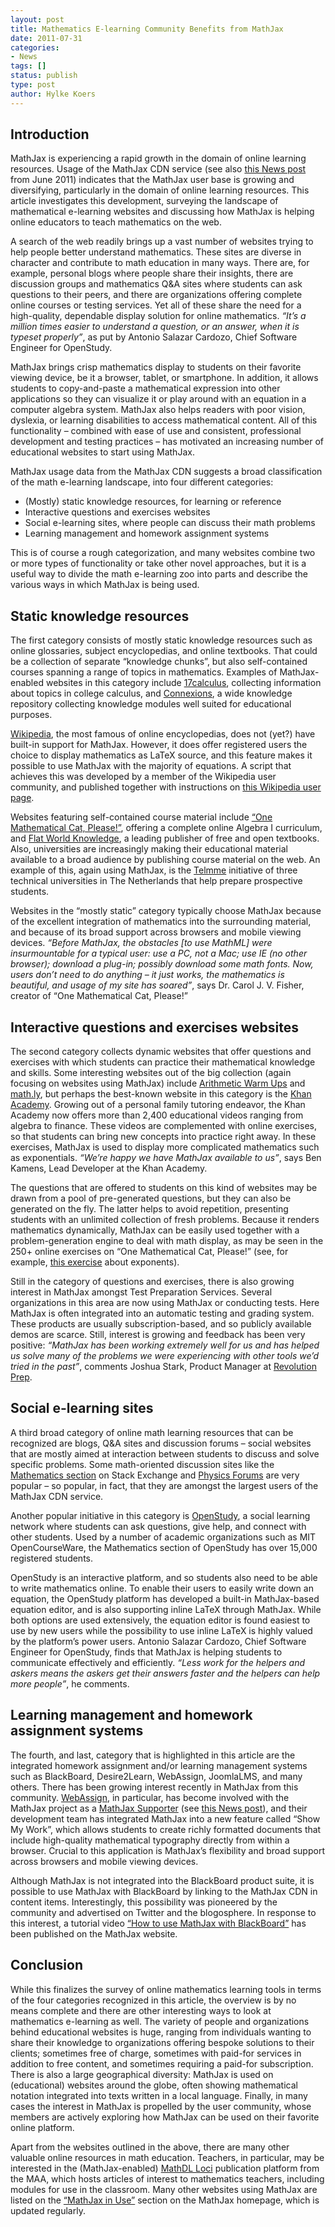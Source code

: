 ```yaml
---
layout: post
title: Mathematics E-learning Community Benefits from MathJax
date: 2011-07-31
categories:
- News
tags: []
status: publish
type: post
author: Hylke Koers
---
```


## Introduction

MathJax is experiencing a rapid growth in the domain of online learning resources. Usage of the MathJax CDN service (see also [this News post](/mathjax-cdn-service-very-successful-2/) from June 2011) indicates that the MathJax user base is growing and diversifying, particularly in the domain of online learning resources. This article investigates this development, surveying the landscape of mathematical e-learning websites and discussing how MathJax is helping online educators to teach mathematics on the web.

A search of the web readily brings up a vast number of websites trying to help people better understand mathematics. These sites are diverse in character and contribute to math education in many ways. There are, for example, personal blogs where people share their insights, there are discussion groups and mathematics Q&A sites where students can ask questions to their peers, and there are organizations offering complete online courses or testing services. Yet all of these share the need for a high-quality, dependable display solution for online mathematics. _“It’s a million times easier to understand a question, or an answer, when it is typeset properly”_, as put by Antonio Salazar Cardozo, Chief Software Engineer for OpenStudy.

MathJax brings crisp mathematics display to students on their favorite viewing device, be it a browser, tablet, or smartphone. In addition, it allows students to copy-and-paste a mathematical expression into other applications so they can visualize it or play around with an equation in a computer algebra system. MathJax also helps readers with poor vision, dyslexia, or learning disabilities to access mathematical content. All of this functionality – combined with ease of use and consistent, professional development and testing practices – has motivated an increasing number of educational websites to start using MathJax.

MathJax usage data from the MathJax CDN suggests a broad classification of the math e-learning landscape, into four different categories:

*   (Mostly) static knowledge resources, for learning or reference
*   Interactive questions and exercises websites
*   Social e-learning sites, where people can discuss their math problems
*   Learning management and homework assignment systems

This is of course a rough categorization, and many websites combine two or more types of functionality or take other novel approaches, but it is a useful way to divide the math e-learning zoo into parts and describe the various ways in which MathJax is being used.

## Static knowledge resources

The first category consists of mostly static knowledge resources such as online glossaries, subject encyclopedias, and online textbooks. That could be a collection of separate “knowledge chunks”, but also self-contained courses spanning a range of topics in mathematics. Examples of MathJax-enabled websites in this category include [17calculus](http://17calculus.com/), collecting information about topics in college calculus, and [Connexions](http://cnx.org/), a wide knowledge repository collecting knowledge modules well suited for educational purposes.

[Wikipedia](http://www.wikipedia.org/), the most famous of online encyclopedias, does not (yet?) have built-in support for MathJax. However, it does offer registered users the choice to display mathematics as LaTeX source, and this feature makes it possible to use MathJax with the majority of equations. A script that achieves this was developed by a member of the Wikipedia user community, and published together with instructions on [this Wikipedia user page](http://en.wikipedia.org/wiki/User:Nageh/mathJax).

Websites featuring self-contained course material include [“One Mathematical Cat, Please!”](http://www.onemathematicalcat.org/), offering a complete online Algebra I curriculum, and [Flat World Knowledge](http://www.flatworldknowledge.com/), a leading publisher of free and open textbooks. Also, universities are increasingly making their educational material available to a broad audience by publishing course material on the web. An example of this, again using MathJax, is the [Telmme](http://www.telmme.nl/) initiative of three technical universities in The Netherlands that help prepare prospective students.

Websites in the “mostly static” category typically choose MathJax because of the excellent integration of mathematics into the surrounding material, and because of its broad support across browsers and mobile viewing devices. _“Before MathJax, the obstacles [to use MathML] were insurmountable for a typical user: use a PC, not a Mac; use IE (no other browser); download a plug-in; possibly download some math fonts. Now, users don’t need to do anything – it just works, the mathematics is beautiful, and usage of my site has soared”_, says Dr. Carol J. V. Fisher, creator of “One Mathematical Cat, Please!”

## Interactive questions and exercises websites

The second category collects dynamic websites that offer questions and exercises with which students can practice their mathematical knowledge and skills. Some interesting websites out of the big collection (again focusing on websites using MathJax) include [Arithmetic Warm Ups](http://web.archive.org/web/20110925172804/http://arithmeticwarmups.com/) and [math.ly](http://math.ly/), but perhaps the best-known website in this category is the [Khan Academy](http://www.khanacademy.org/). Growing out of a personal family tutoring endeavor, the Khan Academy now offers more than 2,400 educational videos ranging from algebra to finance. These videos are complemented with online exercises, so that students can bring new concepts into practice right away. In these exercises, MathJax is used to display more complicated mathematics such as exponentials. _“We’re happy we have MathJax available to us”_, says Ben Kamens, Lead Developer at the Khan Academy.

The questions that are offered to students on this kind of websites may be drawn from a pool of pre-generated questions, but they can also be generated on the fly. The latter helps to avoid repetition, presenting students with an unlimited collection of fresh problems. Because it renders mathematics dynamically, MathJax can be easily used together with a problem-generation engine to deal with math display, as may be seen in the 250+ online exercises on “One Mathematical Cat, Please!” (see, for example, [this exercise](http://www.onemathematicalcat.org/algebra_book/online_problems/exp_laws_multi.htm) about exponents).

Still in the category of questions and exercises, there is also growing interest in MathJax amongst Test Preparation Services. Several organizations in this area are now using MathJax or conducting tests. Here MathJax is often integrated into an automatic testing and grading system. These products are usually subscription-based, and so publicly available demos are scarce. Still, interest is growing and feedback has been very positive: _“MathJax has been working extremely well for us and has helped us solve many of the problems we were experiencing with other tools we’d tried in the past”_, comments Joshua Stark, Product Manager at [Revolution Prep](http://www.revolutionprep.com/).

## Social e-learning sites

A third broad category of online math learning resources that can be recognized are blogs, Q&A sites and discussion forums – social websites that are mostly aimed at interaction between students to discuss and solve specific problems. Some math-oriented discussion sites like the [Mathematics section](http://math.stackexchange.com/) on Stack Exchange and [Physics Forums](http://www.physicsforums.com/) are very popular – so popular, in fact, that they are amongst the largest users of the MathJax CDN service.

Another popular initiative in this category is [OpenStudy](http://openstudy.com/), a social learning network where students can ask questions, give help, and connect with other students. Used by a number of academic organizations such as MIT OpenCourseWare, the Mathematics section of OpenStudy has over 15,000 registered students.

OpenStudy is an interactive platform, and so students also need to be able to write mathematics online. To enable their users to easily write down an equation, the OpenStudy platform has developed a built-in MathJax-based equation editor, and is also supporting inline LaTeX through MathJax. While both options are used extensively, the equation editor is found easiest to use by new users while the possibility to use inline LaTeX is highly valued by the platform’s power users. Antonio Salazar Cardozo, Chief Software Engineer for OpenStudy, finds that MathJax is helping students to communicate effectively and efficiently. _“Less work for the helpers and askers means the askers get their answers faster and the helpers can help more people”_, he comments.

## Learning management and homework assignment systems

The fourth, and last, category that is highlighted in this article are the integrated homework assignment and/or learning management systems such as BlackBoard, Desire2Learn, WebAssign, JoomlaLMS, and many others. There has been growing interest recently in MathJax from this community. [WebAssign](http://www.webassign.net/), in particular, has become involved with the MathJax project as a [MathJax Supporter](https://www.mathjax.org/#modal-sponsorship) (see [this News post](http://www.mathjax.org/webassign-becomes-a-mathjax-supporter/)), and their development team has integrated MathJax into a new feature called “Show My Work”, which allows students to create richly formatted documents that include high-quality mathematical typography directly from within a browser. Crucial to this application is MathJax’s flexibility and broad support across browsers and mobile viewing devices.

Although MathJax is not integrated into the BlackBoard product suite, it is possible to use MathJax with BlackBoard by linking to the MathJax CDN in content items. Interestingly, this possibility was pioneered by the community and advertised on Twitter and the blogosphere. In response to this interest, a tutorial video [“How to use MathJax with BlackBoard”](https://www.mathjax.org/video-tutorial-using-mathjax-in-blackboard-released/) has been published on the MathJax website.

## Conclusion

While this finalizes the survey of online mathematics learning tools in terms of the four categories recognized in this article, the overview is by no means complete and there are other interesting ways to look at mathematics e-learning as well. The variety of people and organizations behind educational websites is huge, ranging from individuals wanting to share their knowledge to organizations offering bespoke solutions to their clients; sometimes free of charge, sometimes with paid-for services in addition to free content, and sometimes requiring a paid-for subscription. There is also a large geographical diversity: MathJax is used on (educational) websites around the globe, often showing mathematical notation integrated into texts written in a local language. Finally, in many cases the interest in MathJax is propelled by the user community, whose members are actively exploring how MathJax can be used on their favorite online platform.

Apart from the websites outlined in the above, there are many other valuable online resources in math education. Teachers, in particular, may be interested in the (MathJax-enabled) [MathDL Loci](http://www.maa.org/about-maa/maa-history/mathdl) publication platform from the MAA, which hosts articles of interest to mathematics teachers, including modules for use in the classroom. Many other websites using MathJax are listed on the [“MathJax in Use”](http://docs.mathjax.org/en/latest/misc/mathjax-in-use.html) section on the MathJax homepage, which is updated regularly.
